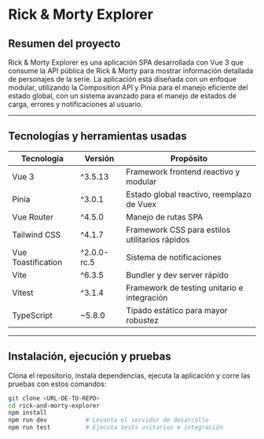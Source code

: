 # Rick & Morty Explorer

## Resumen del proyecto

Rick & Morty Explorer es una aplicación SPA desarrollada con Vue 3 que consume la API pública de Rick & Morty para mostrar información detallada de personajes de la serie. La aplicación está diseñada con un enfoque modular, utilizando la Composition API y Pinia para el manejo eficiente del estado global, con un sistema avanzado para el manejo de estados de carga, errores y notificaciones al usuario.

---

## Tecnologías y herramientas usadas

| Tecnología         | Versión           | Propósito                                       |
|--------------------|-------------------|------------------------------------------------|
| Vue 3              | ^3.5.13           | Framework frontend reactivo y modular           |
| Pinia              | ^3.0.1            | Estado global reactivo, reemplazo de Vuex       |
| Vue Router         | ^4.5.0            | Manejo de rutas SPA                              |
| Tailwind CSS       | ^4.1.7            | Framework CSS para estilos utilitarios rápidos  |
| Vue Toastification | ^2.0.0-rc.5       | Sistema de notificaciones                        |
| Vite               | ^6.3.5            | Bundler y dev server rápido                       |
| Vitest             | ^3.1.4            | Framework de testing unitario e integración     |
| TypeScript         | ~5.8.0            | Tipado estático para mayor robustez              |

---

## Instalación, ejecución y pruebas

Clona el repositorio, instala dependencias, ejecuta la aplicación y corre las pruebas con estos comandos:

```bash
git clone <URL-DE-TU-REPO>
cd rick-and-morty-explorer
npm install
npm run dev           # Levanta el servidor de desarrollo
npm run test          # Ejecuta tests unitarios e integración

